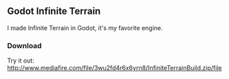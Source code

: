 ## Godot Infinite Terrain

I made Infinite Terrain in Godot, it's my favorite engine. 

### Download
Try it out: <http://www.mediafire.com/file/3wu2fd4r6x6yrn8/InfiniteTerrainBuild.zip/file>
